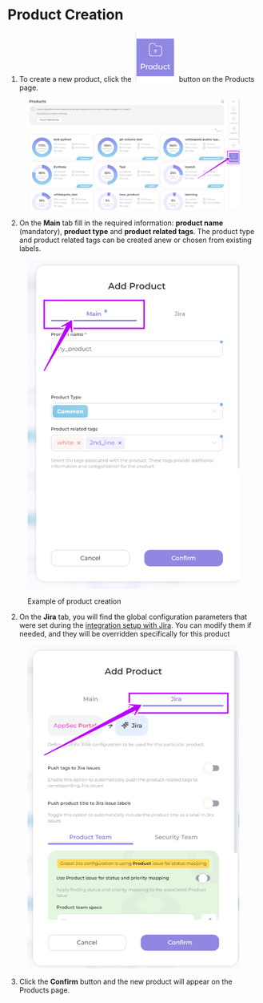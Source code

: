 # Product Creation

1. To create a new product, click the <img src="../../../.gitbook/assets/image (10).png" alt="" data-size="line"> button on the Products page.

<figure><img src="../../../.gitbook/assets/prod creat1.png" alt=""><figcaption></figcaption></figure>

2. On the **Main** tab fill in the required information: **product name** (mandatory), **product type** and **product related tags**. The product type and product related tags can be created anew or chosen from existing labels.

<figure><img src="../../../.gitbook/assets/prod creat4.png" alt=""><figcaption><p>Example of product creation</p></figcaption></figure>



2. On the **Jira** tab, you will find the global configuration parameters that were set during the [integration setup with Jira](../../jira/jira-integration-configuration.md). You can modify them if needed, and they will be overridden specifically for this product

<figure><img src="../../../.gitbook/assets/prod creat3.png" alt=""><figcaption></figcaption></figure>

3. Click the **Confirm** button and the new product will appear on the Products page.
